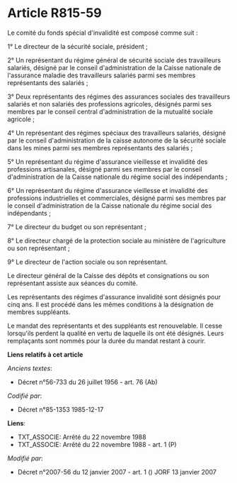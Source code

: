 # Article R815-59

Le comité du fonds spécial d'invalidité est composé comme suit :

1° Le directeur de la sécurité sociale, président ;

2° Un représentant du régime général de sécurité sociale des travailleurs salariés, désigné par le conseil d'administration
de la Caisse nationale de l'assurance maladie des travailleurs salariés parmi ses membres représentants des salariés ;

3° Deux représentants des régimes des assurances sociales des travailleurs salariés et non salariés des professions
agricoles, désignés parmi ses membres par le conseil central d'administration de la mutualité sociale agricole ;

4° Un représentant des régimes spéciaux des travailleurs salariés, désigné par le conseil d'administration de la caisse
autonome de la sécurité sociale dans les mines parmi ses membres représentants des salariés ;

5° Un représentant du régime d'assurance vieillesse et invalidité des professions artisanales, désigné parmi ses membres par
le conseil d'administration de la Caisse nationale du régime social des indépendants ;

6° Un représentant du régime d'assurance vieillesse et invalidité des professions industrielles et commerciales, désigné
parmi ses membres par le conseil d'administration de la Caisse nationale du régime social des indépendants ;

7° Le directeur du budget ou son représentant ;

8° Le directeur chargé de la protection sociale au ministère de l'agriculture ou son représentant ;

9° Le directeur de l'action sociale ou son représentant.

Le directeur général de la Caisse des dépôts et consignations ou son représentant assiste aux séances du comité.

Les représentants des régimes d'assurance invalidité sont désignés pour cinq ans. Il est procédé dans les mêmes conditions à
la désignation de membres suppléants.

Le mandat des représentants et des suppléants est renouvelable. Il cesse lorsqu'ils perdent la qualité en vertu de laquelle
ils ont été désignés. Leurs remplaçants sont nommés pour la durée du mandat restant à courir.

**Liens relatifs à cet article**

_Anciens textes_:

  - Décret n°56-733 du 26 juillet 1956 - art. 76 (Ab)

_Codifié par_:

  - Décret n°85-1353 1985-12-17

**Liens**:

  - TXT_ASSOCIE: Arrêté du 22 novembre 1988
  - TXT_ASSOCIE: Arrêté du 22 novembre 1988 - art. 1 (P)

_Modifié par_:

  - Décret n°2007-56 du 12 janvier 2007 - art. 1 () JORF 13 janvier 2007
